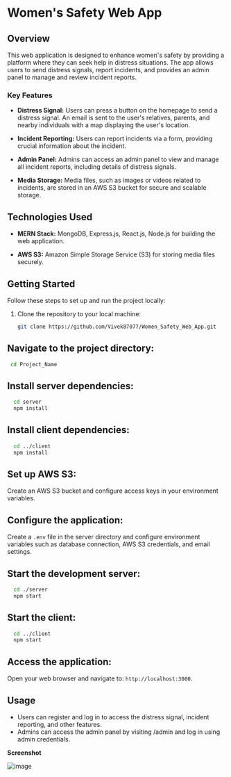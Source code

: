 # Women's Safety Web App

## Overview
This web application is designed to enhance women's safety by providing a platform where they can seek help in distress situations. The app allows users to send distress signals, report incidents, and provides an admin panel to manage and review incident reports.

### Key Features
- **Distress Signal:** Users can press a button on the homepage to send a distress signal. An email is sent to the user's relatives, parents, and nearby individuals with a map displaying the user's location.

- **Incident Reporting:** Users can report incidents via a form, providing crucial information about the incident.

- **Admin Panel:** Admins can access an admin panel to view and manage all incident reports, including details of distress signals.

- **Media Storage:** Media files, such as images or videos related to incidents, are stored in an AWS S3 bucket for secure and scalable storage.

## Technologies Used
- **MERN Stack:** MongoDB, Express.js, React.js, Node.js for building the web application.

- **AWS S3:** Amazon Simple Storage Service (S3) for storing media files securely.

## Getting Started
Follow these steps to set up and run the project locally:

1. Clone the repository to your local machine:
   ```bash
   git clone https://github.com/Vivek87077/Women_Safety_Web_App.git
   ```

## Navigate to the project directory:

 ```bash
  cd Project_Name
```
## Install server dependencies:

```bash
  cd server
  npm install
```

## Install client dependencies:

```bash
  cd ../client
  npm install
```

## Set up AWS S3:

Create an AWS S3 bucket and configure access keys in your environment variables.

## Configure the application:

Create a `.env` file in the server directory and configure environment variables such as database connection, AWS S3 credentials, and email settings.

## Start the development server:

```bash
  cd ./server
  npm start

```
## Start the client:

```bash
  cd ../client
  npm start
```

## Access the application:
Open your web browser and navigate to: `http://localhost:3000`.

## Usage

- Users can register and log in to access the distress signal, incident reporting, and other features.
- Admins can access the admin panel by visiting /admin and log in using admin credentials.

**Screenshot**

![image](https://github.com/user-attachments/assets/255eca28-51af-4d59-8466-cd5fd2f0daf7)
